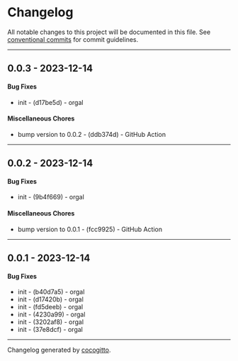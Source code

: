 # Changelog
All notable changes to this project will be documented in this file. See [conventional commits](https://www.conventionalcommits.org/) for commit guidelines.

- - -
## 0.0.3 - 2023-12-14
#### Bug Fixes
- init - (d17be5d) - orgal
#### Miscellaneous Chores
- bump version to 0.0.2 - (ddb374d) - GitHub Action
- - -

## 0.0.2 - 2023-12-14
#### Bug Fixes
- init - (9b4f669) - orgal
#### Miscellaneous Chores
- bump version to 0.0.1 - (fcc9925) - GitHub Action
- - -

## 0.0.1 - 2023-12-14
#### Bug Fixes
- init - (b40d7a5) - orgal
- init - (d17420b) - orgal
- init - (fd5deeb) - orgal
- init - (4230a99) - orgal
- init - (3202af8) - orgal
- init - (37e8dcf) - orgal
- - -

Changelog generated by [cocogitto](https://github.com/cocogitto/cocogitto).